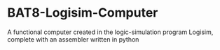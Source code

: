 # BAT8-Logisim-Computer
A functional computer created in the logic-simulation program Logisim, complete with an assembler written in python
